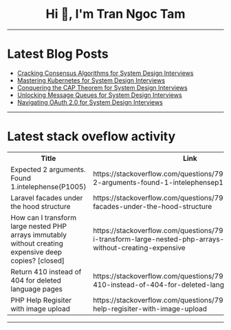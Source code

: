 <h1 align="center">Hi 👋, I'm Tran Ngoc Tam</h1>

---

# Latest Blog Posts 
<!-- BLOG-POST-LIST:START -->
- [Cracking Consensus Algorithms for System Design Interviews](https://dev.to/codewithved/cracking-consensus-algorithms-for-system-design-interviews-2872)
- [Mastering Kubernetes for System Design Interviews](https://dev.to/codewithved/mastering-kubernetes-for-system-design-interviews-hp7)
- [Conquering the CAP Theorem for System Design Interviews](https://dev.to/codewithved/conquering-the-cap-theorem-for-system-design-interviews-5faa)
- [Unlocking Message Queues for System Design Interviews](https://dev.to/codewithved/unlocking-message-queues-for-system-design-interviews-1o2o)
- [Navigating OAuth 2.0 for System Design Interviews](https://dev.to/codewithved/navigating-oauth-20-for-system-design-interviews-1m90)
<!-- BLOG-POST-LIST:END -->

---

# Latest stack oveflow activity
<table>
  <tr><th>Title</th><th>Link</th></tr>
  <!-- STACKOVERFLOW:START --><tr><td>Expected 2 arguments. Found 1.intelephense&lpar;P1005&rpar;</td><td>https://stackoverflow.com/questions/79758264/expected-2-arguments-found-1-intelephensep1005</td></tr><tr><td>Laravel facades under the hood structure</td><td>https://stackoverflow.com/questions/79758203/laravel-facades-under-the-hood-structure</td></tr><tr><td>How can I transform large nested PHP arrays immutably without creating expensive deep copies? [closed]</td><td>https://stackoverflow.com/questions/79758075/how-can-i-transform-large-nested-php-arrays-immutably-without-creating-expensive</td></tr><tr><td>Return 410 instead of 404 for deleted language pages</td><td>https://stackoverflow.com/questions/79758064/return-410-instead-of-404-for-deleted-language-pages</td></tr><tr><td>PHP Help Regisiter with image upload</td><td>https://stackoverflow.com/questions/79757987/php-help-regisiter-with-image-upload</td></tr><!-- STACKOVERFLOW:END -->
</table>

---



